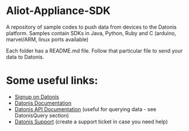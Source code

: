 Aliot-Appliance-SDK
===================

A repository of sample codes to push data from devices to the Datonis platform.
Samples contain SDKs in Java, Python, Ruby and C (arduino, marvel/ARM, linux ports available)

Each folder has a README.md file. Follow that particular file to send your data to Datonis.


Some useful links:
=================
* [Signup on Datonis](https://api.datonis.io/users/sign_up)
* [Datonis Documentation](https://altizon.atlassian.net/wiki/display/ADE)
* [Datonis API Documentation](http://api.datonis.io/apidoc) (useful for querying data - see DatonisQuery section)
* [Datonis Support](http://support.altizon.com/) (create a support ticket in case you need help)
